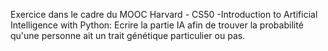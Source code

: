 Exercice dans le cadre du MOOC Harvard - CS50 -Introduction to Artificial Intelligence with Python: Ecrire la partie IA afin de trouver la probabilité qu'une personne ait un trait génétique
particulier ou pas.
